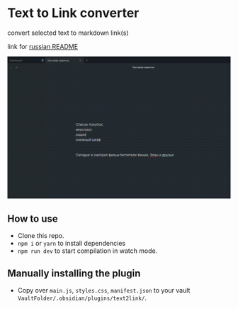 # Text to Link converter

convert selected text to markdown link(s)

link for [russian README](https://github.com/kaefik/obsidian-text2link/blob/main/README.ru.md)

![Using plugin Text2Link](https://github.com/kaefik/obsidian-text2link/blob/main/Using%20plugin%20Text2Link.gif)

## How to use

- Clone this repo.
- `npm i` or `yarn` to install dependencies
- `npm run dev` to start compilation in watch mode.

## Manually installing the plugin

- Copy over `main.js`, `styles.css`, `manifest.json` to your vault `VaultFolder/.obsidian/plugins/text2link/`.

